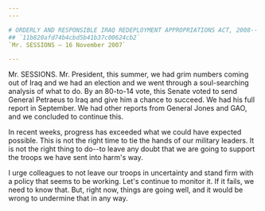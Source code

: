 ```yaml
---
---

# ORDERLY AND RESPONSIBLE IRAQ REDEPLOYMENT APPROPRIATIONS ACT, 2008-- MOTION TO PROCEED
## `11b820afd74b4cbd5b41b37c00624cb2`
`Mr. SESSIONS — 16 November 2007`

---
```



Mr. SESSIONS. Mr. President, this summer, we had grim numbers coming 
out of Iraq and we had an election and we went through a soul-searching 
analysis of what to do. By an 80-to-14 vote, this Senate voted to send 
General Petraeus to Iraq and give him a chance to succeed. We had his 
full report in September. We had other reports from General Jones and 
GAO, and we concluded to continue this.

In recent weeks, progress has exceeded what we could have expected 
possible. This is not the right time to tie the hands of our military 
leaders. It is not the right thing to do--to leave any doubt that we 
are going to support the troops we have sent into harm's way.

I urge colleagues to not leave our troops in uncertainty and stand 
firm with a policy that seems to be working. Let's continue to monitor 
it. If it fails, we need to know that. But, right now, things are going 
well, and it would be wrong to undermine that in any way.